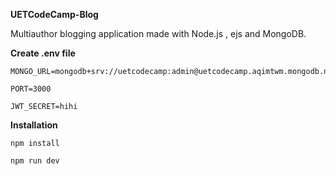 **UETCodeCamp-Blog**

Multiauthor blogging application made with Node.js , ejs and MongoDB.

**Create .env file**
```
MONGO_URL=mongodb+srv://uetcodecamp:admin@uetcodecamp.aqimtwm.mongodb.net/

PORT=3000

JWT_SECRET=hihi
```

**Installation**
```
npm install

npm run dev
```
